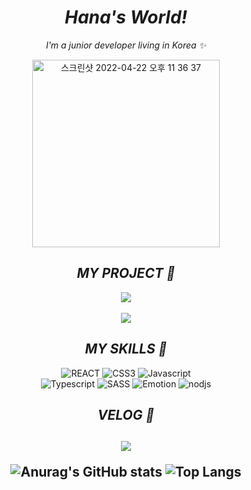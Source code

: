 <div align="center"> 
  <h1><em>Hana's World!</em></h1>
  <p><em>I'm a junior developer living in Korea ✨</em></p>
  <img width="300" alt="스크린샷 2022-04-22 오후 11 36 37" src="https://user-images.githubusercontent.com/92962681/166207510-f40f8902-9c87-47bc-b899-716dbdea1479.png">
  <h2><em>MY PROJECT 👏</em></h2>
  <a href="https://my-blog-nu-puce.vercel.app/"><img src="https://img.shields.io/badge/💜 HANA's ROOM-e7b9ff?style=for-the-badge"/></a>
  </br>
  </br>
  <img src="https://img.shields.io/badge/👀 and..to be added-1de9b6?style=for-the-badge&"/>
   </br>
   
  <h2><em>MY SKILLS 🐣</em></h2>
  
  ![REACT](https://img.shields.io/badge/-REACT-F7DB4F?style=flat-square&logo=REACT)
  ![CSS3](https://img.shields.io/badge/-CSS3-2F9599?style=flat-square&logo=CSS3)
  ![Javascript](https://img.shields.io/badge/-Javascript-blue?style=flat-square&logo=javascript)
  </br> 
  ![Typescript](https://img.shields.io/badge/-Typescript-727077?style=flat-square&logo=Typescript)
  ![SASS](https://img.shields.io/badge/-SASS-ffaaa6?style=flat-square&logo=sass)
  ![Emotion](https://img.shields.io/badge/-Emotion-ffd3b5?style=flat-square&logo=Emotion)
  ![nodjs](https://img.shields.io/badge/-nodejs-green?style=flat-square&logo=Node.js)
  
  <h2><em>VELOG 🐾</em><h2>
  
  <a href="https://velog.io/@21color"><img src="https://img.shields.io/badge/VELOG-f50057?style=for-the-badge&logo=velog"/></a>
  
  
![Anurag's GitHub stats](https://github-readme-stats.vercel.app/api?username=21color&show_icons=true&theme=buefy) ![Top Langs](https://github-readme-stats.vercel.app/api/top-langs/?username=21color&layout=compact&theme=buefy)

</div>
